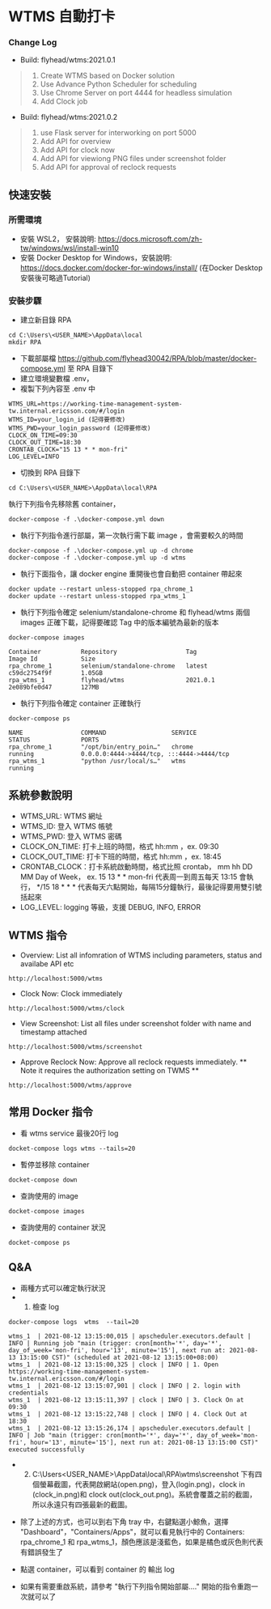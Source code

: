 # WTMS 自動打卡

### Change Log
* Build: flyhead/wtms:2021.0.1
> 1. Create WTMS based on Docker solution
> 2. Use Advance Python Scheduler for scheduling  
> 3. Use Chrome Server on port 4444 for headless simulation   
> 4. Add Clock job 

* Build: flyhead/wtms:2021.0.2
> 1. use Flask server for interworking on port 5000
> 2. Add API for overview
> 3. Add API for clock now
> 4. Add API for viewiong PNG files under screenshot folder 
> 5. Add API for approval of reclock requests

## 快速安裝
### 所需環境 

* 安裝 WSL2， 安裝說明: https://docs.microsoft.com/zh-tw/windows/wsl/install-win10
* 安裝 Docker Desktop for Windows，安裝說明: https://docs.docker.com/docker-for-windows/install/
(在Docker Desktop安裝後可略過Tutorial)

### 安裝步驟
* 建立新目錄 RPA
```shell
cd C:\Users\<USER_NAME>\AppData\local
mkdir RPA
```

* 下載部屬檔 https://github.com/flyhead30042/RPA/blob/master/docker-compose.yml 至 RPA 目錄下
* 建立環境變數檔 .env，
* 複製下列內容至 .env 中

```commandline
WTMS_URL=https://working-time-management-system-tw.internal.ericsson.com/#/login
WTMS_ID=your_login_id (記得要修改)
WTMS_PWD=your_login_password (記得要修改)
CLOCK_ON_TIME=09:30
CLOCK_OUT_TIME=18:30
CRONTAB_CLOCK="15 13 * * mon-fri"
LOG_LEVEL=INFO
```  

* 切換到 RPA 目錄下
```commandline
cd C:\Users\<USER_NAME>\AppData\local\RPA
```

執行下列指令先移除舊 container，
```commandline
docker-compose -f .\docker-compose.yml down
```

* 執行下列指令進行部屬，第一次執行需下載 image ，會需要較久的時間
```commandline
docker-compose -f .\docker-compose.yml up -d chrome
docker-compose -f .\docker-compose.yml up -d wtms
```

* 執行下面指令，讓 docker engine 重開後也會自動把 container 帶起來
```commandline
docker update --restart unless-stopped rpa_chrome_1 
docker update --restart unless-stopped rpa_wtms_1
```

* 執行下列指令確定 selenium/standalone-chrome 和 flyhead/wtms 兩個 images 正確下載，記得要確認 Tag 中的版本編號為最新的版本 
```commandline
docker-compose images
```

```shell
Container           Repository                   Tag                 Image Id            Size
rpa_chrome_1        selenium/standalone-chrome   latest              c59dc2754f9f        1.05GB
rpa_wtms_1          flyhead/wtms                 2021.0.1            2e089bfe0d47        127MB
```

* 執行下列指令確定 container 正確執行 
```commandline
docker-compose ps
```
```shell
NAME                COMMAND                  SERVICE             STATUS              PORTS
rpa_chrome_1        "/opt/bin/entry_poin…"   chrome              running             0.0.0.0:4444->4444/tcp, :::4444->4444/tcp
rpa_wtms_1          "python /usr/local/s…"   wtms                running
```


## 系統參數說明
* WTMS_URL: WTMS 網址
* WTMS_ID: 登入 WTMS 帳號
* WTMS_PWD: 登入 WTMS 密碼
* CLOCK_ON_TIME: 打卡上班的時間，格式 hh:mm ，ex. 09:30
* CLOCK_OUT_TIME: 打卡下班的時間，格式 hh:mm ，ex. 18:45
* CRONTAB_CLOCK：打卡系統啟動時間，格式比照 crontab， mm hh DD MM Day of Week， 
ex. 15 13 * * mon-fri 代表周一到周五每天 13:15 會執行， */15 18 * * * 代表每天六點開始，每隔15分鐘執行，最後記得要用雙引號括起來
* LOG_LEVEL: logging 等級，支援 DEBUG, INFO, ERROR

## WTMS  指令
* Overview: List all infomration of WTMS including parameters, status and availabe API etc
```commandline
http://localhost:5000/wtms
```
* Clock Now: Clock immediately
```commandline
http://localhost:5000/wtms/clock
```
* View Screenshot: List all files under screenshot folder with name and timestamp attached
```commandline
http://localhost:5000/wtms/screenshot
```
* Approve Reclock Now: Approve all reclock requests immediately. ** Note it requires the authorization setting on TWMS **	
```commandline
http://localhost:5000/wtms/approve
```
## 常用 Docker 指令
* 看 wtms service 最後20行 log
```commandline
docket-compose logs wtms --tails=20
```
* 暫停並移除 container 
```commandline
docket-compose down
```

* 查詢使用的 image 
```commandline
docket-compose images
```

* 查詢使用的 container 狀況
```commandline
docket-compose ps
```

## Q&A
 * 兩種方式可以確定執行狀況
 * 1) 檢查 log 
 ```
 docker-compose logs  wtms  --tail=20  
 
wtms_1  | 2021-08-12 13:15:00,015 | apscheduler.executors.default | INFO | Running job "main (trigger: cron[month='*', day='*', day_of_week='mon-fri', hour='13', minute='15'], next run at: 2021-08-13 13:15:00 CST)" (scheduled at 2021-08-12 13:15:00+08:00)
wtms_1  | 2021-08-12 13:15:00,325 | clock | INFO | 1. Open https://working-time-management-system-tw.internal.ericsson.com/#/login
wtms_1  | 2021-08-12 13:15:07,901 | clock | INFO | 2. login with credentials
wtms_1  | 2021-08-12 13:15:11,397 | clock | INFO | 3. Clock On at 09:30
wtms_1  | 2021-08-12 13:15:22,748 | clock | INFO | 4. Clock Out at 18:30
wtms_1  | 2021-08-12 13:15:26,174 | apscheduler.executors.default | INFO | Job "main (trigger: cron[month='*', day='*', day_of_week='mon-fri', hour='13', minute='15'], next run at: 2021-08-13 13:15:00 CST)" executed successfully
 ```
 * 2) C:\Users\<USER_NAME>\AppData\local\RPA\wtms\screenshot 下有四個螢幕截圖，代表開啟網站(open.png)，登入(login.png)，clock in (clock_in.png)和 clock out(clock_out.png)。系統會覆蓋之前的截圖，所以永遠只有四張最新的截圖。
 
 * 除了上述的方式，也可以到右下角 tray 中，右鍵點選小鯨魚，選擇 "Dashboard"，"Containers/Apps"，就可以看見執行中的 Containers: rpa_chrome_1 和 rpa_wtms_1，顏色應該是淺藍色，如果是橘色或灰色則代表有錯誤發生了
 * 點選 container，可以看到 container 的 輸出 log
 * 如果有需要重啟系統，請參考 "執行下列指令開始部屬...." 開始的指令重跑一次就可以了
